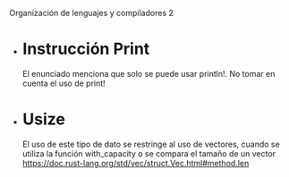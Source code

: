 
Organización de lenguajes y compiladores 2

* # Instrucción Print             
    El enunciado menciona que solo se puede usar println!. No tomar en cuenta el uso de print!

* # Usize                
    El uso de este tipo de dato se restringe al uso de vectores, cuando se utiliza la función with_capacity o se compara el tamaño de un vector https://doc.rust-lang.org/std/vec/struct.Vec.html#method.len
